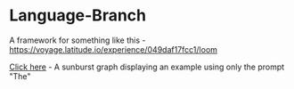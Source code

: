 # Language-Branch
A framework for something like this - https://voyage.latitude.io/experience/049daf17fcc1/loom

<p><a href="https://unfnm4.csb.app/">Click here</a> - A sunburst graph displaying an example using only the prompt "The"</p>
